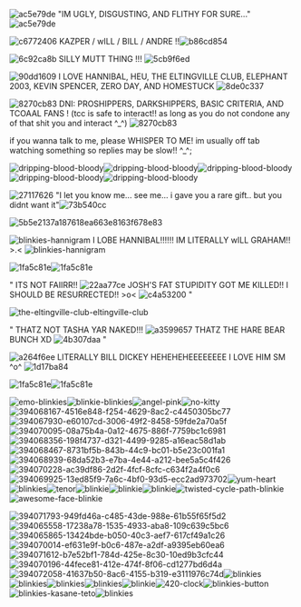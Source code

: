 ![ac5e79de](https://github.com/user-attachments/assets/5c81e7df-2b26-47fe-a652-8cdc9351cfd1) "IM UGLY, DISGUSTING, AND FLITHY FOR SURE..." ![ac5e79de](https://github.com/user-attachments/assets/5c81e7df-2b26-47fe-a652-8cdc9351cfd1)

![c6772406](https://github.com/user-attachments/assets/00c4f175-ab63-4d43-9557-21edd2b91a4f) KAZPER / wILL / BILL / ANDRE !!![b86cd854](https://github.com/user-attachments/assets/1cf144f3-e1d4-4adf-8604-b4c355313059)


![6c92ca8b](https://github.com/user-attachments/assets/72cc01a7-074f-401d-aaa0-7503509f62d4) SILLY MUTT THING !!! ![5cb9f6ed](https://github.com/user-attachments/assets/9d720cb9-ba47-4135-8536-ba45192a1a23)


![90dd1609](https://github.com/user-attachments/assets/6f5b1b53-c6f3-40e7-886a-24a85dc2e73a) I LOVE HANNIBAL, HEU, THE ELTINGVILLE CLUB, ELEPHANT 2003, KEVIN SPENCER, ZERO DAY, AND HOMESTUCK ![8de0c337](https://github.com/user-attachments/assets/c9f4c82d-04ae-4462-8fba-17fe0bcc40b7)


![8270cb83](https://github.com/user-attachments/assets/4a9a2c17-52f1-43d4-aae5-e518241f953f) DNI: PROSHIPPERS, DARKSHIPPERS, BASIC CRITERIA, AND TCOAAL FANS ! (tcc is safe to interact!! as long as you do not condone any of that shit you and interact ^_^) ![8270cb83](https://github.com/user-attachments/assets/4a9a2c17-52f1-43d4-aae5-e518241f953f)

if  you wanna talk to me, please WHISPER TO ME! im usually off tab watching something so replies may be slow!! ^_^; 


![dripping-blood-bloody](https://github.com/user-attachments/assets/a10df2f8-f2fc-46a7-9075-16fde3b71d13)![dripping-blood-bloody](https://github.com/user-attachments/assets/a10df2f8-f2fc-46a7-9075-16fde3b71d13)![dripping-blood-bloody](https://github.com/user-attachments/assets/a10df2f8-f2fc-46a7-9075-16fde3b71d13)![dripping-blood-bloody](https://github.com/user-attachments/assets/a10df2f8-f2fc-46a7-9075-16fde3b71d13)![dripping-blood-bloody](https://github.com/user-attachments/assets/a10df2f8-f2fc-46a7-9075-16fde3b71d13)


![27117626](https://github.com/user-attachments/assets/aa0046db-37bb-404d-a1bf-a54e139f04b2)
"I let you know me... see me... i gave you a rare gift.. but you didnt want it"![73b540cc](https://github.com/user-attachments/assets/ef4cfeb0-e376-4865-96b1-a39bbd3bbd30)

![5b5e2137a187618ea663e8163f678e83](https://github.com/user-attachments/assets/ace83170-219e-406f-bfa8-9162cd38e952)


![blinkies-hannigram](https://github.com/user-attachments/assets/4074879c-a7e3-4a36-b4a3-cd42f3b17721) I LOBE HANNIBAL!!!!!! IM LITERALLY wILL GRAHAM!! >.< ![blinkies-hannigram](https://github.com/user-attachments/assets/5a317192-4077-4559-b787-a495ade6e66a)


![1fa5c81e](https://github.com/user-attachments/assets/788dd2f3-f692-4209-a032-1c4a9da949cc)![1fa5c81e](https://github.com/user-attachments/assets/788dd2f3-f692-4209-a032-1c4a9da949cc)


" ITS NOT FAIIRR!! ![22aa77ce](https://github.com/user-attachments/assets/094b9ebf-625b-461a-9033-7eea5a8b49c4)
 JOSH'S FAT STUPIDITY GOT ME KILLED!! I SHOULD BE RESURRECTED!! >o< ![c4a53200](https://github.com/user-attachments/assets/8b07ce3c-44eb-497a-aeba-8c0555dc9e09)
 "

![the-eltingville-club-eltingville-club](https://github.com/user-attachments/assets/4a5eca8f-68e5-4a21-ba18-bea391b85723) 

" THATZ NOT TASHA YAR NAKED!!! ![a3599657](https://github.com/user-attachments/assets/74ab8cc5-1a56-4241-8655-02f90450fe7c)
 THATZ THE HARE BEAR BUNCH XD ![4b307daa](https://github.com/user-attachments/assets/91c703a1-7ecf-44e1-9f85-42c76ecbe24d)
 "

![a264f6ee](https://github.com/user-attachments/assets/f5ce6b3a-b5c3-4078-85c7-5b1e39cbf39e) LITERALLY BILL DICKEY HEHEHEHEEEEEEEE I LOVE HIM SM ^o^ ![1d17ba84](https://github.com/user-attachments/assets/cf59ed89-a565-4e80-8d60-95b39e22152c) 



![1fa5c81e](https://github.com/user-attachments/assets/788dd2f3-f692-4209-a032-1c4a9da949cc)![1fa5c81e](https://github.com/user-attachments/assets/788dd2f3-f692-4209-a032-1c4a9da949cc)

![emo-blinkies](https://github.com/user-attachments/assets/65df7ef6-b3f0-4681-be5e-1364618eb3ef)![blinkie-blinkies](https://github.com/user-attachments/assets/4eb716c7-05e8-4f36-914a-5860e6a1f55b)![angel-pink](https://github.com/user-attachments/assets/6b987784-add2-487c-b1ea-3ea5decbaf67)![no-kitty](https://github.com/user-attachments/assets/70eb1875-402d-4d2c-8b61-dff4e4cc5cee)![394068167-4516e848-f254-4629-8ac2-c4450305bc77](https://github.com/user-attachments/assets/568a1ad0-93ae-41be-9935-c9bc62473d39)![394067930-e60107cd-3006-49f2-8458-59fde2a70a5f](https://github.com/user-attachments/assets/d8873c90-de3f-4088-acef-f6ad3496dac4)![394070095-08a75b4a-0a12-4675-886f-7759bc1c6981](https://github.com/user-attachments/assets/d470ae30-bb86-44f3-bb00-8dcebe0a6cab)![394068356-198f4737-d321-4499-9285-a16eac58d1ab](https://github.com/user-attachments/assets/48387160-e249-40ab-ab3d-b8e31b098950)![394068467-8731bf5b-843b-44c9-bc01-b5e23c001fa1](https://github.com/user-attachments/assets/5af7fe88-33a8-4df8-945a-b4f66519e73f)![394068939-68da52b3-e7ba-4e44-a212-bee5a5c4f426](https://github.com/user-attachments/assets/2cbfb954-6694-4b41-b695-76bf913a9b8e)![394070228-ac39df86-2d2f-4fcf-8cfc-c634f2a4f0c6](https://github.com/user-attachments/assets/59641c59-96f6-4c21-8e97-2cd3f39493c4)![394069925-13ed85f9-7a6c-4bf0-93d5-ecc2ad973702](https://github.com/user-attachments/assets/5b14c81f-1372-4e53-80b3-33501faab006)![yum-heart](https://github.com/user-attachments/assets/0cfbba38-6f01-46cf-8a1c-54ba633bff14)![blinkies](https://github.com/user-attachments/assets/85c9e643-636b-43a0-8c36-b8ef65823c81)![tenor](https://github.com/user-attachments/assets/37fe94bc-fb17-4a03-9c90-04bd5b771006)![blinkie](https://github.com/user-attachments/assets/7393bdb3-4ccb-4ae9-aba9-bdbde2d6eca9)![blinkie](https://github.com/user-attachments/assets/68ee23f1-59eb-4655-ba1c-50994cbaa335)![blinkie](https://github.com/user-attachments/assets/82325b6c-c0df-45ba-b00e-6e384930c440)![twisted-cycle-path-blinkie](https://github.com/user-attachments/assets/051131d5-1dc9-451b-a991-7e54c6026b90)![awesome-face-blinkie](https://github.com/user-attachments/assets/fd44d43e-ae7f-4042-a448-d594e0382e9c)









![394071793-949fd46a-c485-43de-988e-61b55f65f5d2](https://github.com/user-attachments/assets/64bd9ced-5062-4221-8524-44c57cf04f57)![394065558-17238a78-1535-4933-aba8-109c639c5bc6](https://github.com/user-attachments/assets/670268dd-440c-4d6e-98f2-b34007827bbb)![394065865-13424bde-b050-40c3-aef7-617cf49a1c26](https://github.com/user-attachments/assets/c5a7a7bd-d235-4636-97fd-db463f1af34c)![394070014-ef631e9f-b0c6-487e-a2df-a9395eb60ea6](https://github.com/user-attachments/assets/865db178-31ba-4076-a47e-8dcb54348ce5)![394071612-b7e52bf1-784d-425e-8c30-10ed9b3cfc44](https://github.com/user-attachments/assets/13ce3179-db02-41f5-be9f-00cb93a4b56c)![394070196-44fece81-412e-474f-8f06-cd1277bd6d4a](https://github.com/user-attachments/assets/764e835e-6107-47d8-bc71-ba89c94e3c35)![394072058-41637b50-8ac6-4155-b319-e3111976c74d](https://github.com/user-attachments/assets/6599d954-9419-43fe-ab67-6a37de59af37)![blinkies](https://github.com/user-attachments/assets/608962ec-b0ef-4458-9781-43afc39f6e59)![blinkies](https://github.com/user-attachments/assets/810366d4-dc27-45c9-9e04-fbfb09fcaed1)![blinkies](https://github.com/user-attachments/assets/963b9d29-a77a-445f-ae10-7d6d12f0fa94)![blinkies](https://github.com/user-attachments/assets/b170c3b3-3bee-4b0c-8386-5945f0248478)![blinkie](https://github.com/user-attachments/assets/2e4af0da-0ed9-4b91-9fd1-0902320b773d)![420-clock](https://github.com/user-attachments/assets/d8784d84-5c62-4a4f-8c59-3353118ed740)![blinkies-button](https://github.com/user-attachments/assets/392c23d0-93ad-44a9-8447-2bc71e414f72)![blinkies-kasane-teto](https://github.com/user-attachments/assets/e2842755-0e6c-4292-a168-d047f62beec1)![blinkies](https://github.com/user-attachments/assets/0e32619d-e647-479e-a429-013a5d000472)




























